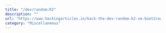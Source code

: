 ```yaml
---
title: "/dev/random:K2"
description: ""
url: "https://www.hackingarticles.in/hack-the-dev-random-k2-vm-boot2root-challenge/"
category: "Miscellaneous"
---
```

